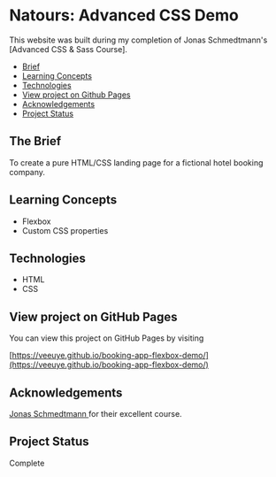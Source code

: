 # Natours: Advanced CSS Demo

This website was built during my completion of Jonas Schmedtmann's [Advanced CSS & Sass Course].

- [Brief](#the-brief)
- [Learning Concepts](#learning-concepts)
- [Technologies](#technologies)
- [View project on Github Pages](#view-project-on-github-pages)
- [Acknowledgements](#acknowledgements)
- [Project Status](#project-status)

## The Brief

To create a pure HTML/CSS landing page for a fictional hotel booking company.

## Learning Concepts

- Flexbox
- Custom CSS properties

## Technologies

- HTML
- CSS

## View project on GitHub Pages

You can view this project on GitHub Pages by visiting

[https://veeuye.github.io/booking-app-flexbox-demo/](https://veeuye.github.io/booking-app-flexbox-demo/)

## Acknowledgements

[Jonas Schmedtmann ](https://www.udemy.com/course/advanced-css-and-sass/) for their excellent course.

## Project Status

Complete
